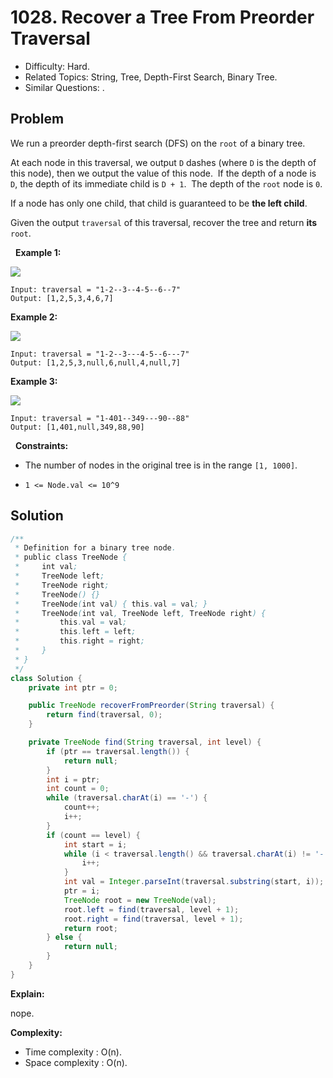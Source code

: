 # 1028. Recover a Tree From Preorder Traversal

- Difficulty: Hard.
- Related Topics: String, Tree, Depth-First Search, Binary Tree.
- Similar Questions: .

## Problem

We run a preorder depth-first search (DFS) on the ```root``` of a binary tree.

At each node in this traversal, we output ```D``` dashes (where ```D``` is the depth of this node), then we output the value of this node.  If the depth of a node is ```D```, the depth of its immediate child is ```D + 1```.  The depth of the ```root``` node is ```0```.

If a node has only one child, that child is guaranteed to be **the left child**.

Given the output ```traversal``` of this traversal, recover the tree and return **its** ```root```.

 
**Example 1:**

![](https://assets.leetcode.com/uploads/2019/04/08/recover-a-tree-from-preorder-traversal.png)

```
Input: traversal = "1-2--3--4-5--6--7"
Output: [1,2,5,3,4,6,7]
```

**Example 2:**

![](https://assets.leetcode.com/uploads/2019/04/11/screen-shot-2019-04-10-at-114101-pm.png)

```
Input: traversal = "1-2--3---4-5--6---7"
Output: [1,2,5,3,null,6,null,4,null,7]
```

**Example 3:**

![](https://assets.leetcode.com/uploads/2019/04/11/screen-shot-2019-04-10-at-114955-pm.png)

```
Input: traversal = "1-401--349---90--88"
Output: [1,401,null,349,88,90]
```

 
**Constraints:**


	
- The number of nodes in the original tree is in the range ```[1, 1000]```.
	
- ```1 <= Node.val <= 10^9```



## Solution

```java
/**
 * Definition for a binary tree node.
 * public class TreeNode {
 *     int val;
 *     TreeNode left;
 *     TreeNode right;
 *     TreeNode() {}
 *     TreeNode(int val) { this.val = val; }
 *     TreeNode(int val, TreeNode left, TreeNode right) {
 *         this.val = val;
 *         this.left = left;
 *         this.right = right;
 *     }
 * }
 */
class Solution {
    private int ptr = 0;

    public TreeNode recoverFromPreorder(String traversal) {
        return find(traversal, 0);
    }

    private TreeNode find(String traversal, int level) {
        if (ptr == traversal.length()) {
            return null;
        }
        int i = ptr;
        int count = 0;
        while (traversal.charAt(i) == '-') {
            count++;
            i++;
        }
        if (count == level) {
            int start = i;
            while (i < traversal.length() && traversal.charAt(i) != '-') {
                i++;
            }
            int val = Integer.parseInt(traversal.substring(start, i));
            ptr = i;
            TreeNode root = new TreeNode(val);
            root.left = find(traversal, level + 1);
            root.right = find(traversal, level + 1);
            return root;
        } else {
            return null;
        }
    }
}
```

**Explain:**

nope.

**Complexity:**

* Time complexity : O(n).
* Space complexity : O(n).
